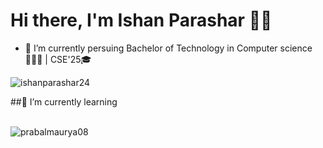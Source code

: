 # Hi there, I'm Ishan Parashar 👋🏻

- 🔭 I’m currently persuing Bachelor of Technology in Computer science 👨🏻‍💻 | CSE'25🎓
<p align="left"> <img src="https://komarev.com/ghpvc/?username=ishanparashar24&label=Profile%20views&color=0e75b6&style=flat" alt="ishanparashar24" /> </p>
  ##🌱 I’m currently learning <br> <br>
  <p align="left"> <img src="https://komarev.com/ghpvc/?username=prabalmaurya08&label=Profile%20views&color=0e75b6&style=flat" alt="prabalmaurya08" /> </p>
 
<!--
- 👯 I’m looking to collaborate on ...
- 🤔 I’m looking for help with ...
- 💬 Ask me about ...
- 📫 How to reach me: ...
- 😄 Pronouns: ...
- ⚡ Fun fact: **i like poetry ✌🏻**
-->

